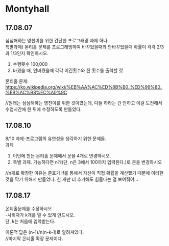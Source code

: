# Montyhall
## 17.08.07
심심해하는 영천이를 위한 간단한 프로그래밍 과제 하나.  
특별과제) 몬티홀 문제를 프로그래밍하여 바꾸었을때와 안바꾸었을때 확률이 각각 2/3과 1/3인지 확인하시오.  
1) 수행횟수 100,000
2) 바꿨을 때, 안바꿨을때 각각 이긴횟수와 진 횟수를 출력할 것  

몬티홀 문제: https://ko.wikipedia.org/wiki/%EB%AA%AC%ED%8B%B0_%ED%99%80_%EB%AC%B8%EC%A0%9C

//원래는 심심해하는 영천이를 위한 것이였는데, 다들 하라는 건 안하고 이걸 도전해서 수업시간에 한 뒤에 수정하도록 만들었다.

## 17.08.10
8/10 과제-프로그램의 유연성을 생각하기 위한 문제들.  
과제
1) 이번에 만든 몬티홀 문제에서 문을 4개로 변경하시오.
2) 특별 과제. 가능하다면 n개(단, n은 3에서 100까지 입력된다.)로 문을 변경하시오

//n개로 확장한 이유는 준호가 if를 통해서 자신이 직접 확률을 계산했기 때문에 이러한 것을 막기 위해서 만들었다. 한 개만 더 추가해도 힘들다는 걸 보여줘야...

## 17.08.17
몬티홀문제를 수정하시오  
-사회자가 k개를 열 수 있게 만드시오.  
단, k는 처음에 입력받는다.

이론적 답은 (n-1)/n(n-k-1)로 알려져있다.  
//마지막 몬티홀 확장 문제이다.